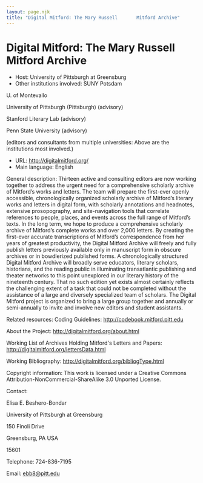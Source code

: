 ```yaml
---
layout: page.njk
title: "Digital Mitford: The Mary Russell       Mitford Archive"
---
```

# Digital Mitford: The Mary Russell       Mitford Archive




* Host: University of Pittsburgh at
 Greensburg
* Other institutions involved:
 SUNY Potsdam
 
 U. of Montevallo
 
 University of Pittsburgh (Pittsburgh) (advisory)
 
 Stanford Literary Lab (advisory)
 
 Penn State University (advisory)
 

 (editors and consultants from multiple universities: Above
 are the institutions most involved.)
* URL: <http://digitalmitford.org/>
* Main language: English



General description: Thirteen active and consulting
 editors are now working together to address the urgent need
 for a comprehensive scholarly archive of Mitford’s works and
 letters. The team will prepare the first-ever openly
 accessible, chronologically organized scholarly archive of
 Mitford’s literary works and letters in digital form, with
 scholarly annotations and headnotes, extensive prosopography,
 and site-navigation tools that correlate references to
 people, places, and events across the full range of Mitford’s
 texts. In the long term, we hope to produce a comprehensive
 scholarly archive of Mitford’s complete works and over 2,000
 letters. By creating the first-ever accurate transcriptions
 of Mitford’s correspondence from her years of greatest
 productivity, the Digital Mitford Archive will freely and
 fully publish letters previously available only in manuscript
 form in obscure archives or in bowdlerized published forms. A
 chronologically structured Digital Mitford Archive will
 broadly serve educators, literary scholars, historians, and
 the reading public in illuminating transatlantic publishing
 and theater networks to this point unexplored in our literary
 history of the nineteenth century. That no such edition yet
 exists almost certainly reflects the challenging extent of a
 task that could not be completed without the assistance of a
 large and diversely specialized team of scholars. The Digital
 Mitford project is organized to bring a large group together
 and annually or semi-annually to invite and involve new
 editors and student assistants.



Related resources: Coding Guidelines:
 <http://codebook.mitford.pitt.edu>

 About the Project: <http://digitalmitford.org/about.html>

 Working List of Archives Holding Mitford's Letters and
 Papers: <http://digitalmitford.org/lettersData.html>

 Working Bibliography:
 <http://digitalmitford.org/bibliogType.html>




Copyright information: This work is licensed under a
 Creative Commons Attribution-NonCommercial-ShareAlike 3.0
 Unported License.



Contact:
 



Elisa E. Beshero-Bondar


University of Pittsburgh at
 Greensburg
 
 150 Finoli Drive
 
 Greensburg, PA USA
 
 15601



Telephone: 724-836-7195



Email: [ebb8@pitt.edu](mailto:ebb8@pitt.edu)





